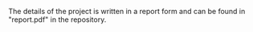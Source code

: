 The details of the project is written in a report form and can be found in "report.pdf" in the repository.
